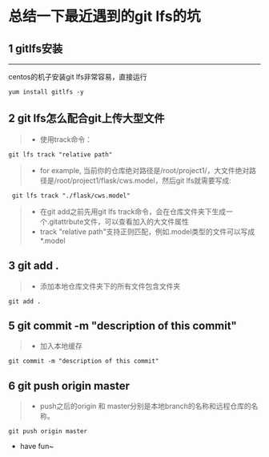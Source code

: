 总结一下最近遇到的git lfs的坑  
==========================
## 1 gitlfs安装  
___________
centos的机子安装git lfs非常容易，直接运行  
```Shell  
yum install gitlfs -y  
```  
## 2 git lfs怎么配合git上传大型文件  
> * 使用track命令： 
```Shell  
git lfs track "relative path"  
```
> * for example, 当前你的仓库绝对路径是/root/project1/，大文件绝对路径是/root/project1/flask/cws.model，然后git lfs就需要写成:
```Shell  
 git lfs track "./flask/cws.model"  
```  
> * 在git add之前先用git lfs track命令，会在仓库文件夹下生成一个.gitattrbute文件，可以查看加入的大文件属性
> * track "relative path"支持正则匹配，例如.model类型的文件可以写成*.model

## 3 git add .   
> * 添加本地仓库文件夹下的所有文件包含文件夹
```Shell  
git add .  
```  
## 5 git commit -m "description of this commit"  
> * 加入本地缓存
```Shell  
git commit -m "description of this commit"  
```  
## 6 git push origin master
> * push之后的origin 和 master分别是本地branch的名称和远程仓库的名称。
```Shell  
git push origin master  
```  

* have fun~
